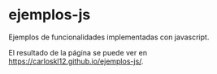 # ejemplos-js
Ejemplos de funcionalidades implementadas con javascript.

El resultado de la página se puede ver en <https://carloskl12.github.io/ejemplos-js/>.
